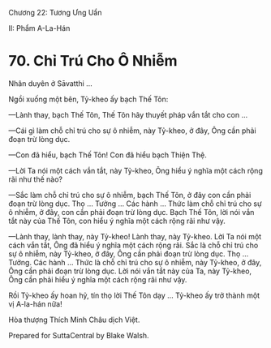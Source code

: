  

Chương 22: Tương Ưng Uẩn

II: Phẩm A-La-Hán

# 70\. Chỉ Trú Cho Ô Nhiễm

Nhân duyên ở Sāvatthi …

Ngồi xuống một bên, Tỷ-kheo ấy bạch Thế Tôn:

—Lành thay, bạch Thế Tôn, Thế Tôn hãy thuyết pháp vắn tắt cho con …

—Cái gì làm chỗ chỉ trú cho sự ô nhiễm, này Tỷ-kheo, ở đây, Ông cần phải đoạn trừ lòng dục.

—Con đã hiểu, bạch Thế Tôn! Con đã hiểu bạch Thiện Thệ.

—Lời Ta nói một cách vắn tắt, này Tỷ-kheo, Ông hiểu ý nghĩa một cách rộng rãi như thế nào?

—Sắc làm chỗ chỉ trú cho sự ô nhiễm, bạch Thế Tôn, ở đây con cần phải đoạn trừ lòng dục. Thọ … Tưởng … Các hành … Thức làm chỗ chỉ trú cho sự ô nhiễm, ở đây, con cần phải đoạn trừ lòng dục. Bạch Thế Tôn, lời nói vắn tắt này của Thế Tôn, con hiểu ý nghĩa một cách rộng rãi như vậy.

—Lành thay, lành thay, này Tỷ-kheo! Lành thay, này Tỷ-kheo. Lời Ta nói một cách vắn tắt, Ông đã hiểu ý nghĩa một cách rộng rãi. Sắc là chỗ chỉ trú cho sự ô nhiễm, này Tỷ-kheo, ở đây, Ông cần phải đoạn trừ lòng dục. Thọ … Tưởng. Các hành … Thức là chỗ chỉ trú cho sự ô nhiễm, này Tỷ-kheo, ở đây, Ông cần phải đoạn trừ lòng dục. Lời nói vắn tắt này của Ta, này Tỷ-kheo, Ông cần phải hiểu ý nghĩa một cách rộng rãi như vậy.

Rồi Tỷ-kheo ấy hoan hỷ, tín thọ lời Thế Tôn dạy … Tỷ-kheo ấy trở thành một vị A-la-hán nữa!

Hòa thượng Thích Minh Châu dịch Việt.

Prepared for SuttaCentral by Blake Walsh.